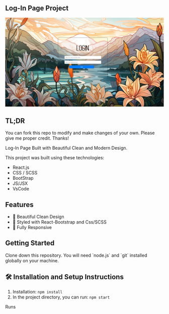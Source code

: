 
<h2>Log-In Page Project</h2>

<img src="./src/c.png">

<h2>TL;DR</h2>

<p>You can fork this repo to modify and make changes of your own. Please give me proper credit. Thanks!</p>

<p>Log-In Page Built with Beautiful Clean and Modern Design.</p>

<p>This project was built using these technologies:</p>

<ul>
  <li>React.js</li>
  <li>CSS / SCSS</li>
  <li>BootStrap</li>
  <li>JS/JSX</li>
  <li>VsCode</li>
</ul>

<h2>Features</h2>

<ul>
  <li>📖 Beautiful Clean Design</li>
  <li>🎨 Styled with React-Bootstrap and Css/SCSS</li>
  <li>📱 Fully Responsive</li>
</ul>

<h2>Getting Started</h2>

<p>Clone down this repository. You will need `node.js` and `git` installed globally on your machine.</p>

<h2>🛠 Installation and Setup Instructions</h2>

<ol>
  <li>Installation: <code>npm install</code></li>
  <li>In the project directory, you can run: <code>npm start</code></li>
</ol>

<p>Runs
